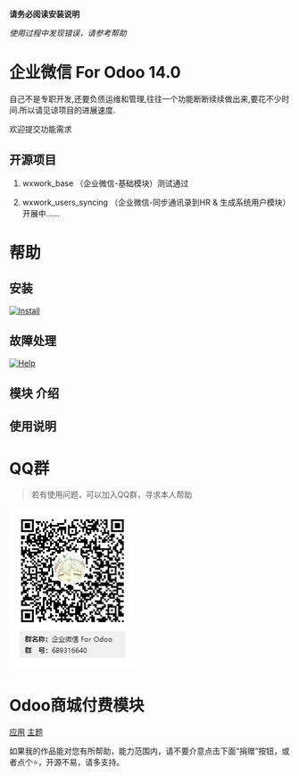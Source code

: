 <!-- [![Help](http://img.shields.io/badge/14.0-帮助-4cb648.svg?style=flat&colorA=8F8F8F)](doc/help/index.md)
[![Install](http://img.shields.io/badge/14.0-安装-875A7B.svg?style=flat&colorA=8F8F8F)](doc/install/index.md) -->



**请务必阅读安装说明**


_使用过程中发现错误，请参考帮助_

# 企业微信 For Odoo 14.0


自己不是专职开发,还要负债运维和管理,往往一个功能断断续续做出来,要花不少时间.所以请见谅项目的进展速度.

欢迎提交功能需求


## 开源项目 

1. wxwork_base （企业微信-基础模块）测试通过

2. wxwork_users_syncing （企业微信-同步通讯录到HR & 生成系统用户模块）开展中......

   




# 帮助

## 安装

[![Install](http://img.shields.io/badge/13.0-安装-875A7B.svg?style=flat&colorA=8F8F8F)](doc/install/index.md)

## 故障处理

[![Help](http://img.shields.io/badge/13.0-帮助-4cb648.svg?style=flat&colorA=8F8F8F)](doc/help/index.md)

## 模块 介绍 

## 使用说明

# QQ群

>若有使用问题，可以加入QQ群，寻求本人帮助

![QQ群](doc/img/QQ群二维码.png)

# Odoo商城付费模块

<a href="https://apps.odoo.com/apps/modules/browse?search=RStudio" target="_blank">应用</a>
<a href="https://apps.odoo.com/apps/themes/browse?search=RStudio" target="_blank">主题</a>


如果我的作品能对您有所帮助，能力范围内，请不要介意点击下面“捐赠”按钮，或者点个⭐，开源不易，请多支持。
